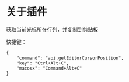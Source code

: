 # 关于插件

获取当前光标所在行列，并复制到剪贴板

快捷键：
```
{
    "command": "api.getEditorCursorPosition",
    "key": "Ctrl+Alt+C",
    "macosx": "Command+Alt+C"
}
```
